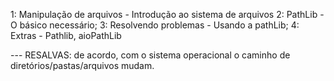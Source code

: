 1: Manipulação de arquivos - Introdução ao sistema de arquivos
2: PathLib - O básico necessário;
3: Resolvendo problemas - Usando a pathLib;
4: Extras - Pathlib, aioPathLib


--- RESALVAS:
de acordo, com o sistema operacional o caminho de diretórios/pastas/arquivos mudam.